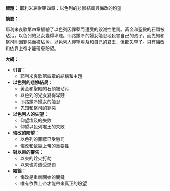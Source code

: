 **標題：** 耶利米哀歌第四章：以色列的悲慘結局與悔改的盼望

**摘要：**

耶利米哀歌第四章描繪了以色列因罪孽而遭受的毀滅性懲罰。黃金和聖殿的石頭被玷污，以色列的兒女變得卑賤。耶路撒冷的婦女殘忍地殺害自己的孩子，而先知和祭司則因罪惡而被玷污。以色列人仰望埃及和自己的君王，但都失望了。只有悔改和依靠上帝才能帶來盼望。

**大綱：**

* **引言：**
    * 耶利米哀歌第四章的結構和主題
* **以色列的悲慘結局：**
    * 黃金和聖殿的石頭被玷污
    * 以色列的兒女變得卑賤
    * 耶路撒冷婦女的殘忍
    * 先知和祭司的罪惡
* **以色列人的失望：**
    * 仰望埃及的失敗
    * 仰望以色列君王的失敗
* **悔改的盼望：**
    * 以色列的罪孽已受懲罰
    * 悔改和依靠上帝的重要性
* **對以東的警告：**
    * 以東的趁火打劫
    * 以東也將遭受懲罰
* **結論：**
    * 悔改是重新開始的關鍵
    * 唯有依靠上帝才能帶來真正的盼望